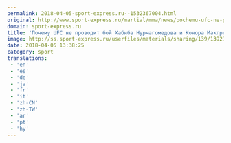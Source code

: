 ```yaml
---
permalink: 2018-04-05-sport-express.ru--1532367004.html
original: http://www.sport-express.ru/martial/mma/news/pochemu-ufc-ne-provodit-boy-habiba-nurmagomedova-i-konora-makgregora-obyasnyaet-otec-boyca-1392712/
domain: sport-express.ru
title: 'Почему UFC не проводит бой Хабиба Нурмагомедова и Конора Макгрегора. Объясняет отец бойца'
image: http://ss.sport-express.ru/userfiles/materials/sharing/139/1392712.jpg
date: 2018-04-05 13:38:25
category: sport
translations: 
 - 'en'
 - 'es'
 - 'de'
 - 'ja'
 - 'fr'
 - 'it'
 - 'zh-CN'
 - 'zh-TW'
 - 'ar'
 - 'pt'
 - 'hy'
---
```


